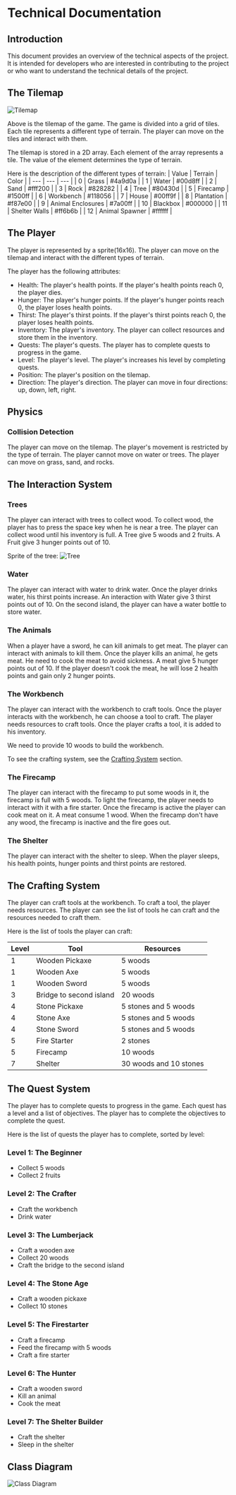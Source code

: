# Technical Documentation

## Introduction

This document provides an overview of the technical aspects of the project. It is intended for developers who are interested in contributing to the project or who want to understand the technical details of the project.

## The Tilemap

![Tilemap](../assets/tilemap.png)

Above is the tilemap of the game. The game is divided into a grid of tiles. Each tile represents a different type of terrain. The player can move on the tiles and interact with them.

The tilemap is stored in a 2D array. Each element of the array represents a tile. The value of the element determines the type of terrain.

Here is the description of the different types of terrain:
| Value | Terrain | Color |
| --- | --- | --- |
| 0 | Grass | #4a9d0a |
| 1 | Water | #00d8ff |
| 2 | Sand | #fff200 |
| 3 | Rock | #828282 |
| 4 | Tree | #80430d |
| 5 | Firecamp | #1500ff |
| 6 | Workbench | #118056 |
| 7 | House | #00ff9f |
| 8 | Plantation | #f87e00 |
| 9 | Animal Enclosures | #7a00ff |
| 10 | Blackbox | #000000 |
| 11 | Shelter Walls | #ff6b6b |
| 12 | Animal Spawner | #ffffff |

## The Player

The player is represented by a sprite(16x16). The player can move on the tilemap and interact with the different types of terrain.

The player has the following attributes:

- Health: The player's health points. If the player's health points reach 0, the player dies.
- Hunger: The player's hunger points. If the player's hunger points reach 0, the player loses health points.
- Thirst: The player's thirst points. If the player's thirst points reach 0, the player loses health points.
- Inventory: The player's inventory. The player can collect resources and store them in the inventory.
- Quests: The player's quests. The player has to complete quests to progress in the game.
- Level: The player's level. The player's increases his level by completing quests.
- Position: The player's position on the tilemap.
- Direction: The player's direction. The player can move in four directions: up, down, left, right.

## Physics

### Collision Detection

The player can move on the tilemap. The player's movement is restricted by the type of terrain. The player cannot move on water or trees. The player can move on grass, sand, and rocks.

## The Interaction System

### Trees

The player can interact with trees to collect wood. To collect wood, the player has to press the space key when he is near a tree. The player can collect wood until his inventory is full.
A Tree give 5 woods and 2 fruits.
A Fruit give 3 hunger points out of 10.

Sprite of the tree: ![Tree](./assets/tree.png)

### Water

The player can interact with water to drink water. Once the player drinks water, his thirst points increase.
An interaction with Water give 3 thirst points out of 10.
On the second island, the player can have a water bottle to store water.

### The Animals

When a player have a sword, he can kill animals to get meat. The player can interact with animals to kill them. Once the player kills an animal, he gets meat.
He need to cook the meat to avoid sickness.
A meat give 5 hunger points out of 10.
If the player doesn't cook the meat, he will lose 2 health points and gain only 2 hunger points.

### The Workbench

The player can interact with the workbench to craft tools. Once the player interacts with the workbench, he can choose a tool to craft. The player needs resources to craft tools. Once the player crafts a tool, it is added to his inventory.

We need to provide 10 woods to build the workbench.

To see the crafting system, see the [Crafting System](#the-crafting-system) section.

### The Firecamp

The player can interact with the firecamp to put some woods in it, the firecamp is full with 5 woods.
To light the firecamp, the player needs to interact with it with a fire starter.
Once the firecamp is active the player can cook meat on it.
A meat consume 1 wood.
When the firecamp don't have any wood, the firecamp is inactive and the fire goes out.

### The Shelter

The player can interact with the shelter to sleep. When the player sleeps, his health points, hunger points and thirst points are restored.

## The Crafting System

The player can craft tools at the workbench. To craft a tool, the player needs resources. The player can see the list of tools he can craft and the resources needed to craft them.

Here is the list of tools the player can craft:

| Level | Tool                    | Resources              |
| ----- | ----------------------- | ---------------------- |
| 1     | Wooden Pickaxe          | 5 woods                |
| 1     | Wooden Axe              | 5 woods                |
| 1     | Wooden Sword            | 5 woods                |
| 3     | Bridge to second island | 20 woods               |
| 4     | Stone Pickaxe           | 5 stones and 5 woods   |
| 4     | Stone Axe               | 5 stones and 5 woods   |
| 4     | Stone Sword             | 5 stones and 5 woods   |
| 5     | Fire Starter            | 2 stones               |
| 5     | Firecamp                | 10 woods               |
| 7     | Shelter                 | 30 woods and 10 stones |

## The Quest System

The player has to complete quests to progress in the game. Each quest has a level and a list of objectives. The player has to complete the objectives to complete the quest.

Here is the list of quests the player has to complete, sorted by level:

### Level 1: The Beginner

- Collect 5 woods
- Collect 2 fruits

### Level 2: The Crafter

- Craft the workbench
- Drink water

### Level 3: The Lumberjack

- Craft a wooden axe
- Collect 20 woods
- Craft the bridge to the second island

### Level 4: The Stone Age

- Craft a wooden pickaxe
- Collect 10 stones

### Level 5: The Firestarter

- Craft a firecamp
- Feed the firecamp with 5 woods
- Craft a fire starter

### Level 6: The Hunter

- Craft a wooden sword
- Kill an animal
- Cook the meat

### Level 7: The Shelter Builder

- Craft the shelter
- Sleep in the shelter

## Class Diagram

![Class Diagram](./map.png)
